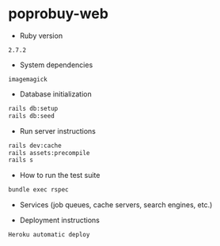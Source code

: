 # poprobuy-web

* Ruby version

```
2.7.2
```

* System dependencies

```
imagemagick
```

* Database initialization

```bash
rails db:setup
rails db:seed
```

* Run server instructions
```bash
rails dev:cache
rails assets:precompile
rails s
```

* How to run the test suite

```bash
bundle exec rspec
```

* Services (job queues, cache servers, search engines, etc.)

* Deployment instructions

```
Heroku automatic deploy
```

